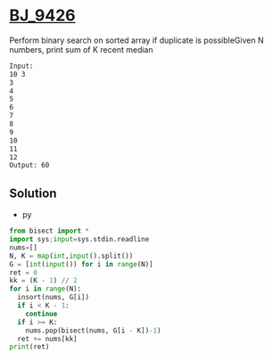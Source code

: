 # [BJ_9426](https://acmicpc.net/problem/9426)

Perform binary search on sorted array if duplicate is possibleGiven N numbers, print sum of K recent median

```txt
Input:
10 3
3
4
5
6
7
8
9
10
11
12
Output: 60
```

## Solution

* py

```py
from bisect import *
import sys;input=sys.stdin.readline
nums=[]
N, K = map(int,input().split())
G = [int(input()) for i in range(N)]
ret = 0
kk = (K - 1) // 2
for i in range(N):
  insort(nums, G[i])
  if i < K - 1:
    continue
  if i >= K:
    nums.pop(bisect(nums, G[i - K])-1)
  ret += nums[kk]
print(ret)
```
